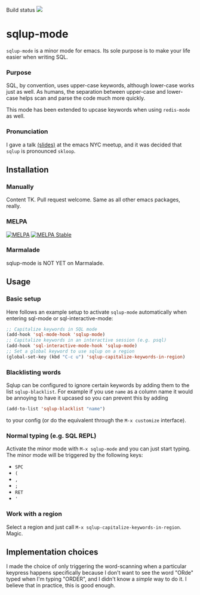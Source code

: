 Build status [<img src="https://secure.travis-ci.org/Trevoke/sqlup-mode.el.png" />](http://travis-ci.org/Trevoke/sqlup-mode.el)

# sqlup-mode

`sqlup-mode` is a minor mode for emacs. Its sole purpose is to make
your life easier when writing SQL.

### Purpose

SQL, by convention, uses upper-case keywords, although lower-case
works just as well. As humans, the separation between upper-case and
lower-case helps scan and parse the code much more quickly.

This mode has been extended to upcase keywords when using `redis-mode`
as well.

### Pronunciation

I gave a talk [(slides)](https://blog.trevoke.net/sqlup-talk/) at the
emacs NYC meetup, and it was decided that `sqlup` is pronounced `skloop`.

## Installation

### Manually

Content TK. Pull request welcome. Same as all other emacs packages,
really.

### MELPA

[![MELPA](http://melpa.org/packages/sqlup-mode-badge.svg)](http://melpa.org/#/sqlup-mode) [![MELPA Stable](http://stable.melpa.org/packages/sqlup-mode-badge.svg)](http://stable.melpa.org/#/sqlup-mode)


### Marmalade

sqlup-mode is NOT YET on Marmalade.

## Usage

### Basic setup

Here follows an example setup to activate `sqlup-mode` automatically when entering sql-mode or sql-interactive-mode:

``` lisp
;; Capitalize keywords in SQL mode
(add-hook 'sql-mode-hook 'sqlup-mode)
;; Capitalize keywords in an interactive session (e.g. psql)
(add-hook 'sql-interactive-mode-hook 'sqlup-mode)
;; Set a global keyword to use sqlup on a region
(global-set-key (kbd "C-c u") 'sqlup-capitalize-keywords-in-region)
```

### Blacklisting words

Sqlup can be configured to ignore certain keywords by adding them to the list
`sqlup-blacklist`. For example if you use `name` as a column name it would be
annoying to have it upcased so you can prevent this by adding

```lisp
(add-to-list 'sqlup-blacklist "name")
```

to your config (or do the equivalent through the `M-x customize` interface).

### Normal typing (e.g. SQL REPL)

Activate the minor mode with `M-x sqlup-mode` and you can just start
typing. The minor mode will be triggered by the following keys:
* `SPC`
* `(`
* `,`
* `;`
* `RET`
* `'`

### Work with a region

Select a region and just call `M-x sqlup-capitalize-keywords-in-region`.
Magic.


## Implementation choices

I made the choice of only triggering the word-scanning when a particular keypress happens specifically because I don't want to see the word "ORde" typed when I'm typing "ORDER", and I didn't know a *simple* way to do it. I believe that in practice, this is good enough.

